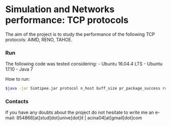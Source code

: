 # Simulation and Networks performance: TCP protocols #
The aim of the project is to study the performance of the following TCP protocols: AIMD, RENO, TAHOE.


### Run

The following code was tested considering:
	- Ubuntu 16.04.4 LTS
	- Ubuntu 17.10
	- Java 7
	
How to run:
``` bash
$java -jar Simtipee.jar protocol n_host buff_size pr_package_success rate_package n_threads lwelch buffer_size &
```

### Contacts
If you have any doubts about the project do not hesitate to write me an e-mail:  854866[at]stud[dot]unive[dot]it | acina04[at]gmail[dot]com

